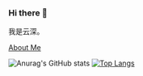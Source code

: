 ### Hi there 👋
我是云深。

[About Me](https://zhangjinzhe.cn)

![Anurag's GitHub stats](https://github-readme-stats.vercel.app/api?username=yunshen-1995&show_icons=true&theme=swift&count_private=true)
[![Top Langs](https://github-readme-stats.vercel.app/api/top-langs/?username=yunshen-1995&layout=compact)](https://github.com/anuraghazra/github-readme-stats)
